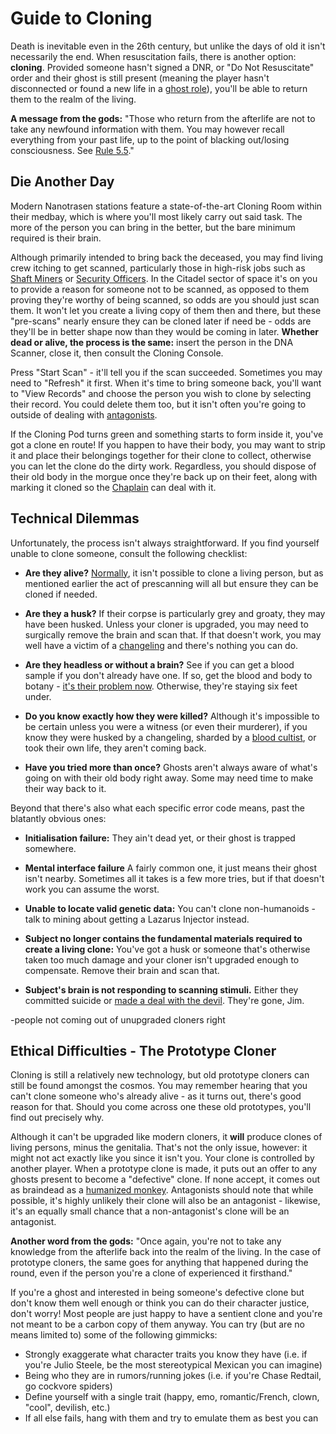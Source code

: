 Guide to Cloning
===

Death is inevitable even in the 26th century, but unlike the days of old it isn't necessarily the end. When resuscitation fails, there is another option: **cloning**. Provided someone hasn't signed a DNR, or "Do Not Resuscitate" order and their ghost is still present (meaning the player hasn't disconnected or found a new life in a [ghost role]()), you'll be able to return them to the realm of the living.

**A message from the gods:** "Those who return from the afterlife are not to take any newfound information with them. You may however recall everything from your past life, up to the point of blacking out/losing consciousness. See [Rule 5.5](https://katlin.dog/citadel-rules/main#rule-5-do-not-metagame)."

## Die Another Day
Modern Nanotrasen stations feature a state-of-the-art Cloning Room within their medbay, which is where you'll most likely carry out said task. The more of the person you can bring in the better, but the bare minimum required is their brain.

Although primarily intended to bring back the deceased, you may find living crew itching to get scanned, particularly those in high-risk jobs such as [Shaft Miners](/citadel-wiki/main/roles/cargo/shaft_miner.md) or [Security Officers](/citadel-wiki/main/roles/security/security_officer.md). In the Citadel sector of space it's on you to provide a reason for someone not to be scanned, as opposed to them proving they're worthy of being scanned, so odds are you should just scan them. It won't let you create a living copy of them then and there, but these "pre-scans" nearly ensure they can be cloned later if need be - odds are they'll be in better shape now than they would be coming in later. **Whether dead or alive, the process is the same:** insert the person in the DNA Scanner, close it, then consult the Cloning Console.

Press "Start Scan" - it'll tell you if the scan succeeded. Sometimes you may need to "Refresh" it first. When it's time to bring someone back, you'll want to "View Records" and choose the person you wish to clone by selecting their record. You could delete them too, but it isn't often you're going to outside of dealing with [antagonists](/citadel-wiki/main/roles/antagonist).

If the Cloning Pod turns green and something starts to form inside it, you've got a clone en route! If you happen to have their body, you may want to strip it and place their belongings together for their clone to collect, otherwise you can let the clone do the dirty work. Regardless, you should dispose of their old body in the morgue once they're back up on their feet, along with marking it cloned so the [Chaplain](/citadel-wiki/main/roles/civillian/chaplain.md) can deal with it.

## Technical Dilemmas
Unfortunately, the process isn't always straightforward. If you find yourself unable to clone someone, consult the following checklist:

- **Are they alive?** [Normally](#ethical-difficulties---the-prototype-cloner), it isn't possible to clone a living person, but as mentioned earlier the act of prescanning will all but ensure they can be cloned if needed.

- **Are they a husk?** If their corpse is particularly grey and groaty, they may have been husked. Unless your cloner is upgraded, you may need to surgically remove the brain and scan that. If that doesn't work, you may well have a victim of a [changeling]() and there's nothing you can do.

- **Are they headless or without a brain?** See if you can get a blood sample if you don't already have one. If so, get the blood and body to botany - [it's their problem now](/citadel-wiki/main/roles/service/botanist.md). Otherwise, they're staying six feet under.

- **Do you know exactly how they were killed?** Although it's impossible to be certain unless you were a witness (or even their murderer), if you know they were husked by a changeling, sharded by a [blood cultist](/citadel-wiki/main/roles/antagonist), or took their own life, they aren't coming back.

- **Have you tried more than once?** Ghosts aren't always aware of what's going on with their old body right away. Some may need time to make their way back to it.

Beyond that there's also what each specific error code means, past the blatantly obvious ones:

- **Initialisation failure:** They ain't dead yet, or their ghost is trapped somewhere.

- **Mental interface failure** A fairly common one, it just means their ghost isn't nearby. Sometimes all it takes is a few more tries, but if that doesn't work you can assume the worst.

- **Unable to locate valid genetic data:** You can't clone non-humanoids - talk to mining about getting a Lazarus Injector instead.

- **Subject no longer contains the fundamental materials required to create a living clone:** You've got a husk or someone that's otherwise taken too much damage and your cloner isn't upgraded enough to compensate. Remove their brain and scan that.

- **Subject's brain is not responding to scanning stimuli.** Either they committed suicide or [made a deal with the devil](/citadel-wiki/main/roles/antagonist). They're gone, Jim.



-people not coming out of unupgraded cloners right

## Ethical Difficulties - The Prototype Cloner
Cloning is still a relatively new technology, but old prototype cloners can still be found amongst the cosmos. You may remember hearing that you can't clone someone who's already alive - as it turns out, there's good reason for that. Should you come across one these old prototypes, you'll find out precisely why.

Although it can't be upgraded like modern cloners, it **will** produce clones of living persons, minus the genitalia. That's not the only issue, however: it might not act exactly like you since it isn't you. Your clone is controlled by another player. When a prototype clone is made, it puts out an offer to any ghosts present to become a "defective" clone. If none accept, it comes out as braindead as a [humanized monkey](). Antagonists should note that while possible, it's highly unlikely their clone will also be an antagonist - likewise, it's an equally small chance that a non-antagonist's clone will be an antagonist.

**Another word from the gods:** "Once again, you're not to take any knowledge from the afterlife back into the realm of the living. In the case of prototype cloners, the same goes for anything that happened during the round, even if the person you're a clone of experienced it firsthand."

If you're a ghost and interested in being someone's defective clone but don't know them well enough or think you can do their character justice, don't worry! Most people are just happy to have a sentient clone and you're not meant to be a carbon copy of them anyway. You can try (but are no means limited to) some of the following gimmicks:
- Strongly exaggerate what character traits you know they have (i.e. if you're Julio Steele, be the most stereotypical Mexican you can imagine)
- Being who they are in rumors/running jokes (i.e. if you're Chase Redtail, go cockvore spiders)
- Define yourself with a single trait (happy, emo, romantic/French, clown, "cool", devilish, etc.)
- If all else fails, hang with them and try to emulate them as best you can
